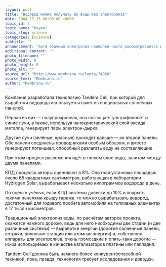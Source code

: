 ```yaml
---
layout: post
title: "Водород можно получать из воды без электролиза"
date: 2004-12-13 00:00:00 +0000
topic_id: 2
topic_name: "Наука"
topic_slug: science
categories: [science]
subtitle: ""
announcement: "Хотя обычный электролиз наиболее часто рассматривается инженерами как способ получения промышленных объёмов водорода — для питания водородного транспорта, британская компания Hydrogen Solar считает, что фотоэлектрохимический метод намного выгоднее."
additional_content: ""
photo_filename: ""
photo_width: 0
photo_height: 0
photo_alt: ""
source_url: "http://www.membrana.ru/lenta/?4060"
source_text: "Membrana.ru"
author: "Membrana.ru"
---
```

Компания разработала технологию Tandem Cell, при которой для выработки водорода используется пакет из специальных солнечных панелей.

Первая из них — полупрозрачная, она поглощает ультрафилолет и синие лучи, а также, используя нанокристалический слой оксида металла, генерирует пары электрон-дырка.

Другие лучи (зелёные, красные) проходят дальше — ко второй панели. Обе панели соединены проводниками особым образом, и вместе генерируют потенциал, способный разлагать воду на составляющие.

При этом процесс разложения идёт в тонком слое воды, залитом между двумя панелями.

КПД процесса авторы оценивают в 8%. Опытная установка площадью около 65 квадратных сантиметров, работающая в лаборатории Hydrogen Solar, вырабатывает несколько килограммов водорода в день.

По оценке учёных, если КПД системы довести до 10% и покрыть такими панелями крышу гаража, то можно вырабатывать водород, достаточный для годового пробега автомобиля на топливных элементах в 17 тысяч километров.

Традиционный электролиз воды, по расчётам авторов проекта, окажется намного дороже, ведь для него необходимы две стадии (и две различные системы) — выработки энергии (дорогие солнечные панели, ветряки, волновые станции или атомная энергия) и, собственно, аппараты для электролиза, очень громоздкие и опять-таки дорогие — из-за используемых в качестве катализаторов платины или палладия.

Tandem Cell должна быть намного более конкурентоспособной техникой, пока, правда, технология требует исследования и доводки.

